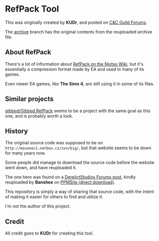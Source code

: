 # RefPack Tool

This was originally created by **KUDr**, and posted on [C&C Guild Forums](https://cncguild.net/item-133).

The [archive](https://github.com/MicaelJarniac/RefPack-Tool/tree/archive) branch has the original contents from the reuploaded archive file.

## About RefPack

There's a lot of information about [RefPack on the Niotso Wiki](http://wiki.niotso.org/RefPack), but it's essentially a compression format made by EA and used in many of its games.

Even newer EA games, like **The Sims 4**, are still using it in some of its files.

## Similar projects

[gibbed/Gibbed.RefPack](https://github.com/gibbed/Gibbed.RefPack) seems to be a project with the same goal as this one, and is probably worth a look.

## History

The original source code was supposed to be on `http://mazanec1.netbox.cz/svn/big/`, but that website seems to be down for many years now.

Some people did manage to download the source code before the website went down, and have reuploaded it.

The one here was found on a [DerelictStudios Forums post](http://www.derelictstudios.net/forums/index.php?/topic/15634-refpack-compression-code/), kindly reuploaded by **Banshee** on [PPMSite (direct download)](http://www.ppmsite.com/downloads/RefPack%20Compress.zip).

This repository is simply a way of sharing that source code, with the intent of making it easier for others to find and utilize it.

I'm not the author of this project.

## Credit

All credit goes to **KUDr** for creating this tool.
